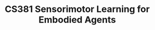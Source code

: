 ---
title: "CS381 Sensorimotor Learning for Embodied Agents"
collection: courses
type: "Stanford"
# permalink: /courses/eece5644/ 
semester: Winter 2025
location: 
classes: wide
excerpt: ""
---
